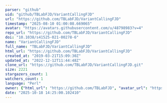 ```yaml
---
parser: "github"
uid: "github/TBLabFJD/VariantCallingFJD"
url: "https://github.com/TBLabFJD/VariantCallingFJD"
timestamp: "2025-08-10 01:00:08.669065"
avatar: "https://avatars.githubusercontent.com/u/48798983?v=4"
repo_url: "https://github.com/TBLabFJD/VariantCallingFJD"
doi: "10.1038/s41525-021-00278-6"
name: "VariantCallingFJD"
full_name: "TBLabFJD/VariantCallingFJD"
html_url: "https://github.com/TBLabFJD/VariantCallingFJD"
created_at: "2019-03-21T15:09:30Z"
updated_at: "2022-12-12T11:44:48Z"
clone_url: "https://github.com/TBLabFJD/VariantCallingFJD.git"
size: 2221
stargazers_count: 1
watchers_count: 1
language: "Perl"
owner: {"html_url": "https://github.com/TBLabFJD", "avatar_url": "https://avatars.githubusercontent.com/u/48798983?v=4", "login": "TBLabFJD", "type": "User"}
date: "2025-10-18 14:25:00.102410"
---
```

